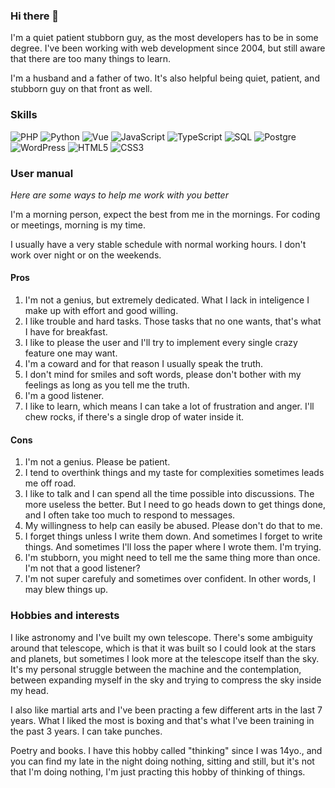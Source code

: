 ### Hi there 👋

I'm a quiet patient stubborn guy, as the most developers has to be in some degree. I've been working with web development since 2004, but still aware that there are too many things to learn.

I'm a husband and a father of two. It's also helpful being quiet, patient, and stubborn guy on that front as well. 

### Skills
![PHP](https://img.shields.io/badge/-PHP-000?&logo=php)
![Python](https://img.shields.io/badge/-Python-000?&logo=Python)
![Vue](https://img.shields.io/badge/-Vue-000?&logo=vue.js)
![JavaScript](https://img.shields.io/badge/-JavaScript-000?&logo=JavaScript)
![TypeScript](https://img.shields.io/badge/-TypeScript-000?&logo=TypeScript)
![SQL](https://img.shields.io/badge/-MySQL-000?&logo=MySQL)
![Postgre](https://img.shields.io/badge/-Postgres-000?&logo=postgresql)
![WordPress](https://img.shields.io/badge/-WordPress-000?&logo=wordpress)
![HTML5](https://img.shields.io/badge/-HTML5-000?&logo=html5)
![CSS3](https://img.shields.io/badge/-CSS3-000?&logo=css3)

### User manual

_Here are some ways to help me work with you better_

I'm a morning person, expect the best from me in the mornings. For coding or meetings, morning is my time. 

I usually have a very stable schedule with normal working hours. I don't work over night or on the weekends.

#### Pros

1. I'm not a genius, but extremely dedicated. What I lack in inteligence I make up with effort and good willing.
2. I like trouble and hard tasks. Those tasks that no one wants, that's what I have for breakfast.
3. I like to please the user and I'll try to implement every single crazy feature one may want.
4. I'm a coward and for that reason I usually speak the truth.
5. I don't mind for smiles and soft words, please don't bother with my feelings as long as you tell me the truth.
6. I'm a good listener. 
7. I like to learn, which means I can take a lot of frustration and anger. I'll chew rocks, if there's a single drop of water inside it.

#### Cons

1. I'm not a genius. Please be patient.
2. I tend to overthink things and my taste for complexities sometimes leads me off road.
3. I like to talk and I can spend all the time possible into discussions. The more useless the better. But I need to go heads down to get things done, and I often take too much to respond to messages.
4. My willingness to help can easily be abused. Please don't do that to me.
5. I forget things unless I write them down. And sometimes I forget to write things. And sometimes I'll loss the paper where I wrote them. I'm trying.
6. I'm stubborn, you might need to tell me the same thing more than once. I'm not that a good listener?
7. I'm not super carefuly and sometimes over confident. In other words, I may blew things up.

### Hobbies and interests 

I like astronomy and I've built my own telescope. There's some ambiguity around that telescope, which is that it was built so I could look at the stars and planets, but sometimes I look more at the telescope itself than the sky. It's my personal struggle between the machine and the contemplation, between expanding myself in the sky and trying to compress the sky inside my head. 

I also like martial arts and I've been practing a few different arts in the last 7 years. What I liked the most is boxing and that's what I've been training in the past 3 years. I can take punches. 

Poetry and books. I have this hobby called "thinking" since I was 14yo., and you can find my late in the night doing nothing, sitting and still, but it's not that I'm doing nothing, I'm just practing this hobby of thinking of things.




